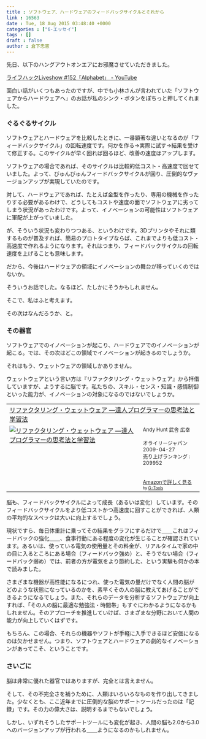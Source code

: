 ```yaml
---
title : ソフトウェア、ハードウェアのフィードバックサイクルとそれから
link : 16563
date : Tue, 18 Aug 2015 03:48:40 +0000
categories : ["6-エッセイ"]
tags : []
draft : false
author : 倉下忠憲
---
```


先日、以下のハングアウトオンエアにお邪魔させていただきました。

<a href="https://www.youtube.com/watch?v=AXscF5I7jSY" target="_blank">ライフハックLiveshow #152「Alphabet」 - YouTube</a>

面白い話がいくつもあったのですが、中でも小林さんが言われていた「ソフトウェアからハードウェアへ」のお話が私のシンク・ボタンをぽちっと押してくれました。

<H3>ぐるぐるサイクル</H3>

ソフトウェアとハードウェアを比較したときに、一番顕著な違いとなるのが「フィードバックサイクル」の回転速度です。何かを作る→実際に試す→結果を受けて修正する。このサイクルが早く回れば回るほど、改善の速度はアップします。

ソフトウェアの場合であれば、そのサイクルは比較的低コスト・高速度で回せていました。よって、びゅんびゅんフィードバックサイクルが回り、圧倒的なヴァージョンアップが実現していたのです。

対して、ハードウェアであれば、たとえば金型を作ったり、専用の機械を作ったりする必要があるわけで、どうしてもコストや速度の面でソフトウェアに劣ってしまう状況があったわけです。よって、イノベーションの可能性はソフトウェアに軍配が上がっていました。

が、そういう状況も変わりつつある、というわけです。3Dプリンタやそれに類するものが普及すれば、簡易のプロトタイプならば、これまでよりも低コスト・高速度で作れるようになります。それはつまり、フィードバックサイクルの回転速度を上げることも意味します。

だから、今後はハードウェアの領域にイノベーションの舞台が移っていくのではないか。

そういうお話でした。なるほど、たしかにそうかもしれません。

そこで、私はふと考えます。

その次はなんだろうか、と。

<H3>その器官</H3>

ソフトウェアでのイノベーションが起こり、ハードウェアでのイノベーションが起こる。では、その次はどこの領域でイノベーションが起きるのでしょうか。

それはもう、ウェットウェアの領域しかありません。

ウェットウェアという言い方は『リファクタリング・ウェットウェア』から拝借していますが、ようするに脳です。私たちの、スキル・センス・知識・感情制御といった能力が、イノベーションの対象になるのではないでしょうか。

<table  border="0" cellpadding="5"><tr><td colspan="2"><a href="http://www.amazon.co.jp/%E3%83%AA%E3%83%95%E3%82%A1%E3%82%AF%E3%82%BF%E3%83%AA%E3%83%B3%E3%82%B0%E3%83%BB%E3%82%A6%E3%82%A7%E3%83%83%E3%83%88%E3%82%A6%E3%82%A7%E3%82%A2-%E2%80%95%E9%81%94%E4%BA%BA%E3%83%97%E3%83%AD%E3%82%B0%E3%83%A9%E3%83%9E%E3%83%BC%E3%81%AE%E6%80%9D%E8%80%83%E6%B3%95%E3%81%A8%E5%AD%A6%E7%BF%92%E6%B3%95-Andy-Hunt/dp/4873114039%3FSubscriptionId%3D15SMZCTB9V8NGR2TW082%26tag%3Drashita1000-22%26linkCode%3Dxm2%26camp%3D2025%26creative%3D165953%26creativeASIN%3D4873114039" target="_blank">リファクタリング・ウェットウェア ―達人プログラマーの思考法と学習法</a><img src="http://www.assoc-amazon.jp/e/ir?t=rashita1000-22&l=ur2&o=9" width="1" height="1" style="border: none;" alt="" /></td></tr><tr><td valign="top"><a href="http://www.amazon.co.jp/%E3%83%AA%E3%83%95%E3%82%A1%E3%82%AF%E3%82%BF%E3%83%AA%E3%83%B3%E3%82%B0%E3%83%BB%E3%82%A6%E3%82%A7%E3%83%83%E3%83%88%E3%82%A6%E3%82%A7%E3%82%A2-%E2%80%95%E9%81%94%E4%BA%BA%E3%83%97%E3%83%AD%E3%82%B0%E3%83%A9%E3%83%9E%E3%83%BC%E3%81%AE%E6%80%9D%E8%80%83%E6%B3%95%E3%81%A8%E5%AD%A6%E7%BF%92%E6%B3%95-Andy-Hunt/dp/4873114039%3FSubscriptionId%3D15SMZCTB9V8NGR2TW082%26tag%3Drashita1000-22%26linkCode%3Dxm2%26camp%3D2025%26creative%3D165953%26creativeASIN%3D4873114039" target="_blank"><img src="http://ecx.images-amazon.com/images/I/41cOFPQCwXL._SL160_.jpg" border="0" alt="リファクタリング・ウェットウェア ―達人プログラマーの思考法と学習法" /></a></td><td valign="top"><font size="-1">Andy Hunt 武舎 広幸 <br /><br />オライリージャパン  2009-04-27<br />売り上げランキング : 209952<br /><br /><br /><a href="http://www.amazon.co.jp/%E3%83%AA%E3%83%95%E3%82%A1%E3%82%AF%E3%82%BF%E3%83%AA%E3%83%B3%E3%82%B0%E3%83%BB%E3%82%A6%E3%82%A7%E3%83%83%E3%83%88%E3%82%A6%E3%82%A7%E3%82%A2-%E2%80%95%E9%81%94%E4%BA%BA%E3%83%97%E3%83%AD%E3%82%B0%E3%83%A9%E3%83%9E%E3%83%BC%E3%81%AE%E6%80%9D%E8%80%83%E6%B3%95%E3%81%A8%E5%AD%A6%E7%BF%92%E6%B3%95-Andy-Hunt/dp/4873114039%3FSubscriptionId%3D15SMZCTB9V8NGR2TW082%26tag%3Drashita1000-22%26linkCode%3Dxm2%26camp%3D2025%26creative%3D165953%26creativeASIN%3D4873114039" target="_blank">Amazonで詳しく見る</a></font><font size="-2"> by <a href="http://www.goodpic.com/mt/aws/index.html" >G-Tools</a></font></td></tr></table>

脳も、フィードバックサイクルによって成長（あるいは変化）しています。そのフィードバックサイクルをより低コストかつ高速度に回すことができれば、人類の平均的なスペックは大いに向上するでしょう。

現状ですら、毎日体重計に乗ってその結果をグラフにするだけで＿＿これはフィードバックの強化＿＿、食事行動にある程度の変化が生じることが確認されています。あるいは、使っている電気の使用量とその料金が、リアルタイムで家の中の目に入るところにある場合（フィードバック強め）と、そうでない場合（フィードバック弱め）では、前者の方が電気をより節約した、という実験も何かの本で読みました。

さまざまな機器が高性能になるにつれ、使った電気の量だけでなく人間の脳がどのような状態になっているのかを、素早くその人の脳に教えてあげることができるようになるでしょう。また、それらのデータを分析するソフトウェアが向上すれば、「その人の脳に最適な勉強法・時間帯」もすぐにわかるようになるかもしれません。そのアプローチを推進していけば、さまざまな分野において人間の能力が向上していくはずです。

もちろん、この場合、それらの機器やソフトが手軽に入手できるほど安価になるのは欠かせません。つまり、ソフトウェアとハードウェアの劇的なイノベーションがあってこそ、ということです。

<H3>さいごに</H3>

脳は非常に優れた器官ではありますが、完全とは言えません。

そして、その不完全さを補うために、人類はいろいろなものを作り出してきました。少なくとも、ここ近年までに圧倒的な脳のサポートツールだったのは「記録」です。その力の偉大さは、説明するまでもないでしょう。

しかし、いずれそうしたサポートツールにも変化が起き、人間の脳も2.0から3.0へのバージョンアップが行われる＿＿ようになるのかもしれません。
